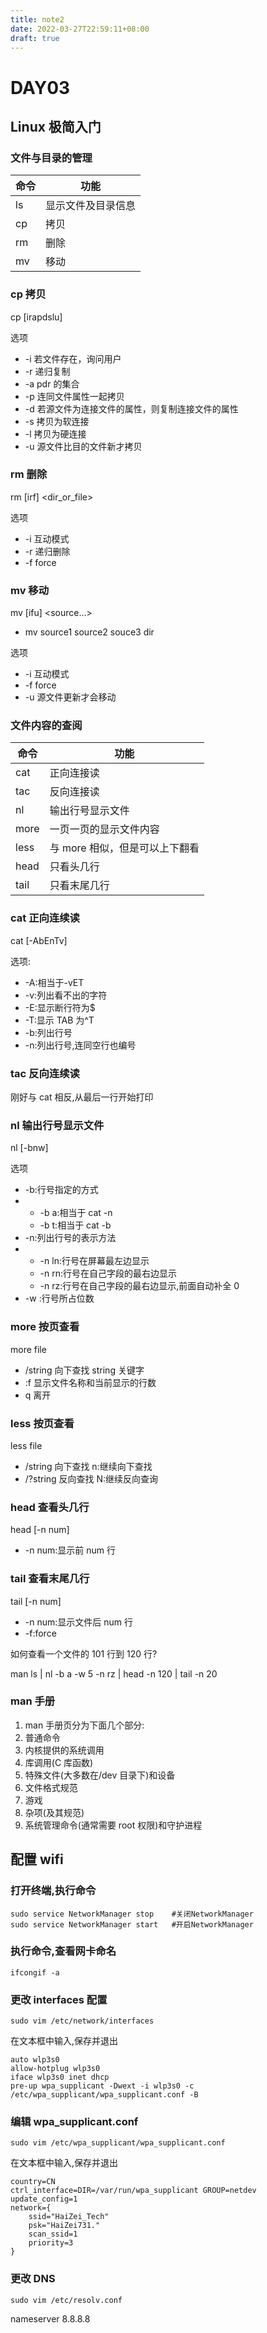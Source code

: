 ```yaml
---
title: note2
date: 2022-03-27T22:59:11+08:00
draft: true
---
```


# DAY03

## Linux 极简入门

### 文件与目录的管理

| 命令 | 功能               |
| ---- | ------------------ |
| ls   | 显示文件及目录信息 |
| cp   | 拷贝               |
| rm   | 删除               |
| mv   | 移动               |

### cp 拷贝

cp [irapdslu] <sour> <dest>

选项

- -i 若文件存在，询问用户
- -r 递归复制
- -a pdr 的集合
- -p 连同文件属性一起拷贝
- -d 若源文件为连接文件的属性，则复制连接文件的属性
- -s 拷贝为软连接
- -l 拷贝为硬连接
- -u 源文件比目的文件新才拷贝

### rm 删除

rm [irf] <dir_or_file>

选项

- -i 互动模式
- -r 递归删除
- -f force

### mv 移动

mv [ifu] <source...> <dest>

- mv source1 source2 souce3 dir

选项

- -i 互动模式
- -f force
- -u 源文件更新才会移动

### 文件内容的查阅

| 命令 | 功能                           |
| ---- | ------------------------------ |
| cat  | 正向连接读                     |
| tac  | 反向连接读                     |
| nl   | 输出行号显示文件               |
| more | 一页一页的显示文件内容         |
| less | 与 more 相似，但是可以上下翻看 |
| head | 只看头几行                     |
| tail | 只看末尾几行                   |

### cat 正向连续读

cat [-AbEnTv] <file>

选项:

- -A:相当于-vET
- -v:列出看不出的字符
- -E:显示断行符为$
- -T:显示 TAB 为^T
- -b:列出行号
- -n:列出行号,连同空行也编号

### tac 反向连续读

刚好与 cat 相反,从最后一行开始打印

### nl 输出行号显示文件

nl [-bnw] <file>

选项

- -b:行号指定的方式
- - -b a:相当于 cat -n
  - -b t:相当于 cat -b
- -n:列出行号的表示方法
- - -n ln:行号在屏幕最左边显示
  - -n rn:行号在自己字段的最右边显示
  - -n rz:行号在自己字段的最右边显示,前面自动补全 0
- -w <num>:行号所占位数

### more 按页查看

more file

- /string 向下查找 string 关键字
- :f 显示文件名称和当前显示的行数
- q 离开

### less 按页查看

less file

- /string 向下查找 n:继续向下查找
- /?string 反向查找 N:继续反向查询

### head 查看头几行

head [-n num] <file>

- -n num:显示前 num 行

### tail 查看末尾几行

tail [-n num] <file>

- -n num:显示文件后 num 行
- -f:force

如何查看一个文件的 101 行到 120 行?

man ls | nl -b a -w 5 -n rz | head -n 120 | tail -n 20

### man 手册

1. man 手册页分为下面几个部分:
2. 普通命令
3. 内核提供的系统调用
4. 库调用(C 库函数)
5. 特殊文件(大多数在/dev 目录下)和设备
6. 文件格式规范
7. 游戏
8. 杂项(及其规范)
9. 系统管理命令(通常需要 root 权限)和守护进程

## 配置 wifi

### 打开终端,执行命令

```
sudo service NetworkManager stop	#关闭NetworkManager
sudo service NetworkManager start	#开启NetworkManager
```

### 执行命令,查看网卡命名

```
ifcongif -a
```

### 更改 interfaces 配置

```
sudo vim /etc/network/interfaces
```

在文本框中输入,保存并退出

```
auto wlp3s0
allow-hotplug wlp3s0
iface wlp3s0 inet dhcp
pre-up wpa_supplicant -Dwext -i wlp3s0 -c /etc/wpa_supplicant/wpa_supplicant.conf -B
```

### 编辑 wpa_supplicant.conf

```
sudo vim /etc/wpa_supplicant/wpa_supplicant.conf
```

在文本框中输入,保存并退出

```
country=CN
ctrl_interface=DIR=/var/run/wpa_supplicant GROUP=netdev
update_config=1
network={
    ssid="HaiZei_Tech"
    psk="HaiZei731."
    scan_ssid=1
    priority=3
}
```

### 更改 DNS

```
sudo vim /etc/resolv.conf
```

nameserver 8.8.8.8
